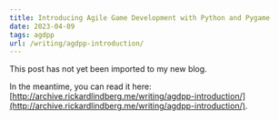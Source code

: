 ```yaml
---
title: Introducing Agile Game Development with Python and Pygame
date: 2023-04-09
tags: agdpp
url: /writing/agdpp-introduction/
---
```


This post has not yet been imported to my new blog.

In the meantime, you can read it here: [http://archive.rickardlindberg.me/writing/agdpp-introduction/](http://archive.rickardlindberg.me/writing/agdpp-introduction/).
